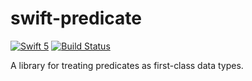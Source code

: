 # swift-predicate

[![Swift 5](https://img.shields.io/badge/swift-5-ED523F.svg?style=flat)](https://swift.org/download/)
[![Build Status](https://img.shields.io/github/workflow/status/cdmcmahon/swift-predicate/Swift)](https://actions-badge.atrox.dev/cdmcmahon/swift-predicate/goto)

A library for treating predicates as first-class data types.
